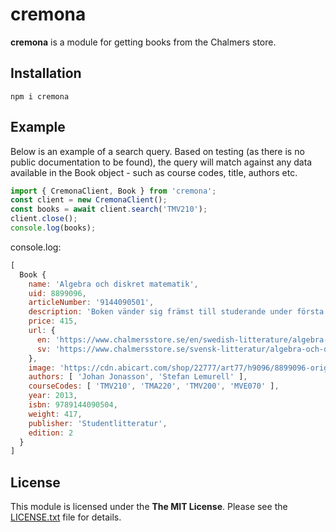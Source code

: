 # cremona

**cremona** is a module for getting books from the Chalmers store.

## Installation

```
npm i cremona
```

## Example

Below is an example of a search query. Based on testing (as there is no public documentation to be found), the query will match against any data available in the Book object - such as course codes, title, authors etc.

```javascript
import { CremonaClient, Book } from 'cremona';
const client = new CremonaClient();
const books = await client.search('TMV210');
client.close();
console.log(books);
```

console.log:

```javascript
[
  Book {
    name: 'Algebra och diskret matematik',
    uid: 8899096,
    articleNumber: '9144090501',
    description: 'Boken vänder sig främst till studerande under första året på universitet eller teknisk högskola. Den är i första hand avsedd som kursbok till en inledande kurs i matematik i allmänhet och diskret matematik i synnerhet.  Materialet presenteras i den ordning som teorin byggs upp och på ett sådant sätt att inga logiska luckor uppstår. Stor vikt läggs vid att introducera läsaren till matematiskt tänkande och bevisföring.',
    price: 415,
    url: {
      en: 'https://www.chalmersstore.se/en/swedish-litterature/algebra-och-diskret-matematik.html',
      sv: 'https://www.chalmersstore.se/svensk-litteratur/algebra-och-diskret-matematik.html'
    },
    image: 'https://cdn.abicart.com/shop/22777/art77/h9096/8899096-origpic-4b50c1.jpg',
    authors: [ 'Johan Jonasson', 'Stefan Lemurell' ],
    courseCodes: [ 'TMV210', 'TMA220', 'TMV200', 'MVE070' ],
    year: 2013,
    isbn: 9789144090504,
    weight: 417,
    publisher: 'Studentlitteratur',
    edition: 2
  }
]
```

## License

This module is licensed under the **The MIT License**. Please see the [LICENSE.txt](https://github.com/emilsvennesson/dat257-xzibit/cremona/LICENSE.txt) file for details.
